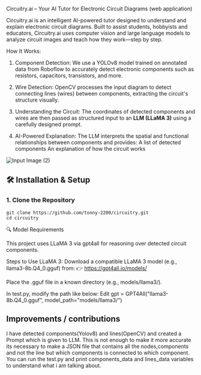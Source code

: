 
Circuitry.ai – Your AI Tutor for Electronic Circuit Diagrams (web application)

Circuitry.ai is an intelligent AI-powered tutor designed to understand and explain electronic circuit diagrams. Built to assist students, hobbyists and educators, Circuitry.ai uses computer vision and large language models to analyze circuit images and teach how they work—step by step.

How It Works:

1. Component Detection:
   We use a YOLOv8 model trained on annotated data from Roboflow to accurately detect electronic components such as resistors, capacitors, transistors, and more.

2. Wire Detection:
   OpenCV processes the input diagram to detect connecting lines (wires) between components, extracting the circuit's structure visually.

3. Understanding the Circuit:
   The coordinates of detected components and wires are then passed as structured input to an **LLM (LLaMA 3)** using a carefully designed prompt.

4. AI-Powered Explanation:
   The LLM interprets the spatial and functional relationships between components and provides:
   A list of detected components
   An explanation of how the circuit works

![Input Image (2)](https://github.com/user-attachments/assets/2d83e851-ca08-4e50-ac54-35fc40a29786)


## 🛠️ Installation & Setup

### 1. Clone the Repository
```
git clone https://github.com/tonny-2200/circuitry.git
cd circuitry
```
🔍 Model Requirements

This project uses LLaMA 3 via gpt4all for reasoning over detected circuit components.

Steps to Use LLaMA 3:
Download a compatible LLaMA 3 model (e.g., llama3-8b.Q4_0.gguf) from:
👉 https://gpt4all.io/models/

Place the .gguf file in a known directory (e.g., models/llama3/).

In test.py, modify the path like below:
Edit
gpt = GPT4All("llama3-8b.Q4_0.gguf", model_path="models/llama3/")

## Improvements / contributions
I have detected components(Yolov8) and lines(OpenCV) and created a Prompt which is given to LLM. This is not enough to make it more accurate its necessary to make a JSON file that contains all the nodes,components and not the line but which components is connected to which component. You can run the test.py and print components_data and lines_data variables to understand what i am talking about.
